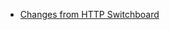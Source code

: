 - [Changes from HTTP Switchboard](https://github.com/gorhill/uMatrix/wiki/Changes-from-HTTP-Switchboard)